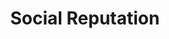 ---
layout: components
title: Social Reputation
page_class: "social-reputation"
product: "social reputation"
permalink: "/products/social-reputation"
hs_form_id: "75c57a13-9090-4db1-acd0-be51d1a76f7e"
page_sections:
- component: hero-1
  component_css: hero
  class: hero-sample
  headline: "<span>Reputation</span> Made Easy."
  text: "When it comes to healthcare marketing, your online reputation is extremely important. You can be top of Google for every medical keyword, but if you’re online reviews are poor you will lose potential new patients."
  btn:
  img: "../img/products/social-reputation/hero-img.svg"
- component: callout-headline
  component_css: callout-headline
  class: callout-headline__reputation
  headline: "94% of patients use online reviews to evaluate physicians."
- component: feature-1
  component_css: feature
  class: social-reputation__feature--1
  headline: "<span>Reviews</span>"
  text: "94% of patients use online reviews to evaluate physicians.* We make it easy to see and organize your reviews in one place. No more chasing down review logins for different profiles."
  btn-link: "#"
  btn-label: "Learn More"
  img: "img/feature-sample-1.png"
  img_alignment: "Left"
- component: feature-1
  headline: "<span>Patient Satisfaction</span> Surveys"
  class: feature-right-sample
  text: "Use our in-office review solicitation software on any device to solicit reviews from satisfied patients, right in the office."
  btn-link: "#"
  btn-label: "Learn More"
  img: "img/feature-sample-2.png"
  img_alignment: "Right"
- component: text-component
  component_css: text-component
  class: social-reputation__text-component--1
  headline: 
  - headline: "<span>Do you know</span> the state of your reputation?"
  text: "We make it easy for all providers to know the state of their reputation. Request your FREE report today."
  btn:
  - btn-link: "#"
    btn-label: "Get My Report"
---